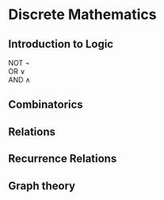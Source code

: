 # Discrete Mathematics
## Introduction to Logic
NOT $\neg$ \
OR $\vee$ \
AND $\wedge$ 
## Combinatorics
## Relations
## Recurrence Relations
## Graph theory
